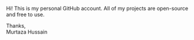 Hi! This is my personal GitHub account. All of my projects are open-source and free to use.

Thanks,  
Murtaza Hussain
